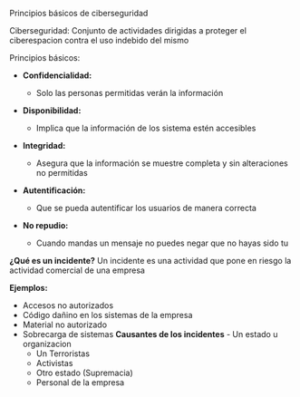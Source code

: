 
Principios básicos de ciberseguridad

Ciberseguridad: Conjunto de actividades dirigidas a proteger el ciberespacion contra el uso indebido del mismo

Principios básicos:
- **Confidencialidad:**
	- Solo las personas permitidas verán la información
	 
- **Disponibilidad:**
	 - Implica que la información de los sistema estén accesibles 
	 
- **Integridad:**
   - Asegura que la información se muestre completa y sin alteraciones no permitidas
	 
- **Autentificación:**
	 - Que se pueda autentificar los usuarios de manera correcta
- **No repudio:**
	 - Cuando mandas un mensaje no puedes negar que no hayas sido tu 
 
**¿Qué es un incidente?**
Un incidente es una actividad que pone en riesgo la actividad comercial de una empresa

**Ejemplos:**
   - Accesos no autorizados
   - Código dañino en los sistemas de la empresa
   - Material no autorizado
   - Sobrecarga de sistemas
**Causantes de los incidentes**
	- Un estado u organizacion
	 - Un Terroristas
	 - Activistas
	 - Otro estado (Supremacia)
	 - Personal de la empresa
	